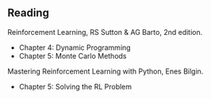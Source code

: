 ## Reading

Reinforcement Learning, RS Sutton & AG Barto, 2nd edition. 
- Chapter 4: Dynamic Programming
- Chapter 5: Monte Carlo Methods

Mastering Reinforcement Learning with Python, Enes Bilgin. 
- Chapter 5: Solving the RL Problem


